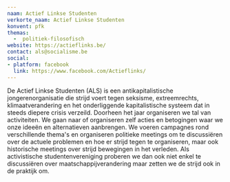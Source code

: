 ```yaml
---
naam: Actief Linkse Studenten
verkorte_naam: Actief Linkse Studenten
konvent: pfk
themas:
  -  politiek-filosofisch
website: https://actieflinks.be/
contact: als@socialisme.be
social:
- platform: facebook
  link: https://www.facebook.com/Actieflinks/
---
```


De Actief Linkse Studenten (ALS) is een antikapitalistische jongerenorganisatie die strijd voert tegen seksisme, extreemrechts, klimaatverandering en het onderliggende kapitalistische systeem dat in steeds diepere crisis verzeild.
Doorheen het jaar organiseren we tal van activiteiten. We gaan naar of organiseren zelf acties en betogingen waar we onze ideeën en alternatieven aanbrengen.
We voeren campagnes rond verschillende thema's en organiseren politieke meetings om te discussiëren over de actuele problemen en hoe er strijd tegen te organiseren, maar ook historische meetings over strijd bewegingen in het verleden.
Als activistische studentenvereniging proberen we dan ook niet enkel te discussiëren over maatschappijverandering maar zetten we de strijd ook in de praktijk om.
